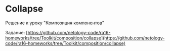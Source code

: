 # Collapse

Решение к уроку "Композиция компонентов"

Задание: [https://github.com/netology-code/ra16-homeworks/tree/Toolkit/composition/collapse](https://github.com/netology-code/ra16-homeworks/tree/Toolkit/composition/collapse)

